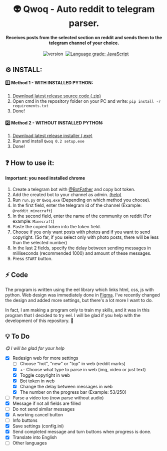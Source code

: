 <h1 align=center>👽 Qwoq - Auto reddit to telegram parser.</h1>
<h4 align=center>Receives posts from the selected section on reddit and sends them to the telegram channel of your choice.</h4>
  
<div align=center>
  <img src="https://img.shields.io/badge/Based%20on-eel-blueviolet" alt=""></img>
  <img src="https://img.shields.io/github/license/zafross/qwoq" alt=""></img>
  <img src="https://img.shields.io/github/commit-activity/m/zafross/qwoq" alt=""></img>
  <img src="https://img.shields.io/github/v/release/zafross/qwoq?display_name=tag&include_prereleases" alt="version"></img>
  <img src="https://img.shields.io/tokei/lines/github/zafross/Qwoq" alt="">
  <a href="https://lgtm.com/projects/g/zafross/Qwoq/context:javascript"><img alt="Language grade: JavaScript" src="https://img.shields.io/lgtm/grade/javascript/g/zafross/Qwoq.svg?logo=lgtm&logoWidth=18"/></a>
</div>

<div align=center>
  <img src="https://i.imgur.com/NGyslv9.gif" alt=""></img>
</div>

## ⚙️ INSTALL:

#### 1️⃣ Method 1 - WITH INSTALLED PYTHON:
1. [Download latest release source code (.zip)](https://github.com/zafross/Qwoq/releases/tag/v0.2-beta)
2. Open cmd in the repository folder on your PC and write: `pip install -r requirements.txt`
3. Done!

#### 2️⃣ Method 2 - WITHOUT INSTALLED PYTHON:
1. [Download latest release installer (.exe)](https://github.com/zafross/Qwoq/releases/tag/v0.2-beta)
2. Run and install `Qwoq 0.2 setup.exe`
3. Done!

## ❓ How to use it:
#### Important: you need installed chrome
1. Create a telegram bot with [@BotFather](https://t.me/BotFather) and copy bot token.
2. Add the created bot to your channel as admin. [(help)](https://stackoverflow.com/a/33497769/19632709)
3. Run `run.py` or `Qwoq.exe` (Depending on which method you choose).
4. In the first field, enter the telegram id of the channel (Example: `@reddit_minecraft`)
5. In the second field, enter the name of the community on reddit (For example: `Minecraft`)
6. Paste the copied token into the token field.
7. Choose if you only want posts with photos and if you want to send copyright. (So far, if you select only with photo posts, there will be less than the selected number)
8. In the last 2 fields, specify the delay between sending messages in milliseconds (recommended 1000) and amount of these messages.
9. Press `START` button.


## ⚡ Code
  The program is written using the eel library which links html, css, js with python. Web design was immediately done in [Figma](https://www.figma.com/file/7ZyhO41tvhen7h9H1s7JkC/Untitled). I've recently changed the design and added more settings, but there's a lot more I want to do.
  
  In fact, I am making a program only to train my skills, and it was in this program that I decided to try eel. I will be glad if you help with the development of this repository. 💜

## 💡 To Do
_😋 I will be glad for your help_
- [X] Redesign web for more settings
  - [ ] Choose "hot", "new" or "top" in web (reddit marks)
  - [X] +- Choose what type to parse in web (img, video or just text) 
  - [X] Toggle copyright in web
  - [X] Bot token in web
  - [X] Change the delay between messages in web
  - [X] The number on the progress bar (Example: 53/250)
- [ ] Parse a video too (now parse without audio)
- [X] Message if not all fields are filled
- [ ] Do not send similar messages 
- [X] A working cancel button
- [ ] Info buttons
- [X] Save settings (config.ini)
- [X] Send completed message and turn buttons when progress is done.
- [X] Translate into English
- [ ] Other languages
